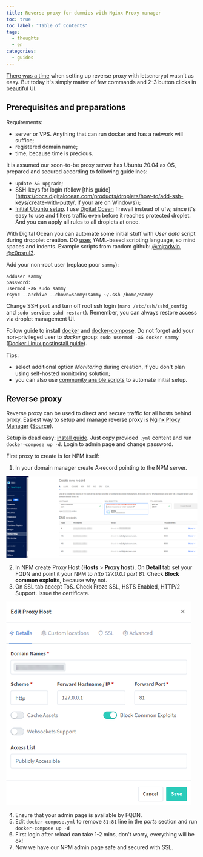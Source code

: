```yaml
---
title: Reverse proxy for dummies with Nginx Proxy manager
toc: true
toc_label: "Table of Contents"
tags:
  - thoughts
  - en
categories:
  - guides
---
```


[There was a time](2017-02-07-letsencrypt-nginx.md) when setting up reverse proxy with letsencrypt wasn't as easy. But today it's simply matter of few commands and 2-3 button clicks in beautiful UI. 

## Prerequisites and preparations

Requirements: 
- server or VPS. Anything that can run docker and has a network will suffice;
- registered domain name;
- time, because time is precious.

It is assumed our soon-to-be proxy server has Ubuntu 20.04 as OS, prepared and secured according to following guidelines:

- `update && upgrade`;
- SSH-keys for login (follow [this guide](https://docs.digitalocean.com/products/droplets/how-to/add-ssh-keys/create-with-putty/, if your are on Windows));
- [Initial Ubuntu setup](https://www.digitalocean.com/community/tutorials/initial-server-setup-with-ubuntu-20-04). I use [Digital Ocean](https://docs.digitalocean.com/products/networking/firewalls/) firewall instead of ufw, since it's easy to use and filters traffic even before it reaches protected droplet. And you can apply all rules to all droplets at once.

With Digital Ocean you can automate some initial stuff with *User data* script during dropplet creation. DO [uses](https://www.digitalocean.com/community/tutorials/how-to-use-cloud-config-for-your-initial-server-setup) YAML-based scripting language, so mind spaces and indents. Example scripts from random github: [@mjradwin](https://gist.github.com/mjradwin/9e545681a4cc8aba2f19784a97a144f4), [@c0psrul3](https://gist.github.com/c0psrul3/f2627de45f7d244afa48b0fe191a9ece).

Add your non-root user (replace poor `sammy`):

```
adduser sammy
password: 
usermod -aG sudo sammy
rsync --archive --chown=sammy:sammy ~/.ssh /home/sammy
```

Change SSH port and turn off root ssh login (`nano /etc/ssh/sshd_config` and `sudo service sshd restart`). Remember, you can always restore access via droplet management UI.

Follow guide to install [docker](https://docs.docker.com/engine/install/ubuntu/) and [docker-compose](https://docs.docker.com/compose/install/). Do not forget add your non-privileged user to *docker* group: `sudo usermod -aG docker sammy` ([Docker Linux postinstall guide](https://docs.docker.com/engine/install/linux-postinstall/)).

Tips: 
- select additional option *Monitoring* during creation, if you don't plan using self-hosted monitoring solution;
- you can also use [community ansible scripts](https://github.com/do-community/ansible-playbooks) to automate initial setup.

## Reverse proxy

Reverse proxy can be used to direct and secure traffic for all hosts behind proxy. Easiest way to setup and manage reverse proxy is [Nginx Proxy Manager](https://nginxproxymanager.com/) ([Source](https://github.com/jc21/nginx-proxy-manager)).

Setup is dead easy: [install guide](https://github.com/jc21/nginx-proxy-manager#quick-setup). Just copy provided `.yml` content and run `docker-compose up -d`.
Login to admin page and change password. 

First proxy to create is for NPM itself:

1. In your domain manager create A-record pointing to the NPM server.

![image-20210701150733756](/assets/images/posts/2021-05-20-rp1.png)

2. In NPM create Proxy Host (**Hosts** > **Proxy host**). On **Detail** tab set your FQDN and point it your NPM to *http 127.0.0.1 port 81*. Check **Block common exploits**, because why not. 
3. On SSL tab accept ToS. Check Froze SSL, HSTS Enabled, HTTP/2 Support. Issue the certificate.

![do-npm-02](/assets/images/posts/2021-05-20-rp2.png)

4. Ensure that your admin page is available by FQDN.
5. Edit `docker-compose.yml` to remove `81:81` line in the *ports* section and run `docker-compose up -d`
6. First login after reload can take 1-2 mins, don't worry, everything will be ok!
7. Now we have our NPM admin page safe and secured with SSL.

